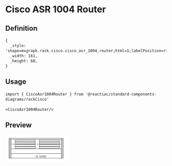 # Cisco ASR 1004 Router

## Definition

```
{
  _style: 'shape=mxgraph.rack.cisco.cisco_asr_1004_router;html=1;labelPosition=right;align=left;spacingLeft=15;dashed=0;shadow=0;fillColor=#ffffff;',
  _width: 161,
  _height: 60,
}
```

## Usage

```
import { CiscoAsr1004Router } from '@reactiac/standard-components-diagrams/rackCisco'

<CiscoAsr1004Router/>
```

## Preview

<img src="./cisco-asr-1004-router.png" width="200"/>
